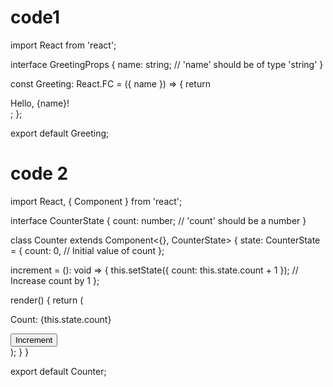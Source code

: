 # code1

import React from 'react';

interface GreetingProps {
  name: string; // 'name' should be of type 'string'
}

const Greeting: React.FC<GreetingProps> = ({ name }) => {
  return <div>Hello, {name}!</div>;
};

export default Greeting;


# code 2


import React, { Component } from 'react';

interface CounterState {
  count: number; // 'count' should be a number
}

class Counter extends Component<{}, CounterState> {
  state: CounterState = {
    count: 0, // Initial value of count
  };

  increment = (): void => {
    this.setState({ count: this.state.count + 1 }); // Increase count by 1
  };

  render() {
    return (
      <div>
        <p>Count: {this.state.count}</p>
        <button onClick={this.increment}>Increment</button>
      </div>
    );
  }
}

export default Counter;
